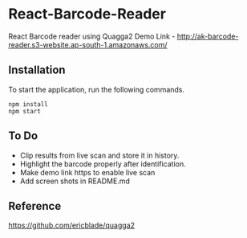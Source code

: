 # React-Barcode-Reader
React Barcode reader using Quagga2
Demo Link - http://ak-barcode-reader.s3-website.ap-south-1.amazonaws.com/

## Installation
To start the application, run the following commands. 
```
npm install
npm start
```
## To Do

- Clip results from live scan and store it in history.
- Highlight the barcode properly after identification.
- Make demo link https to enable live scan
- Add screen shots in README.md


## Reference
https://github.com/ericblade/quagga2
